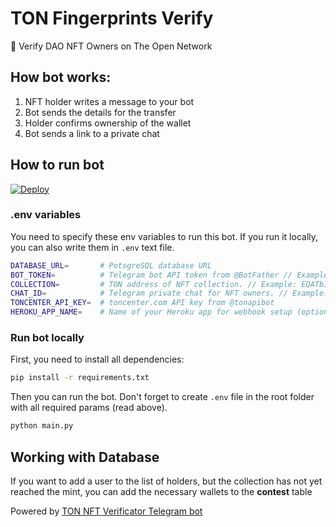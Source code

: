# TON Fingerprints Verify
:gem: Verify DAO NFT Owners on The Open Network

## How bot works:

1. NFT holder writes a message to your bot
2. Bot sends the details for the transfer
3. Holder confirms ownership of the wallet
4. Bot sends a link to a private chat

## How to run bot
[![Deploy](https://www.herokucdn.com/deploy/button.svg)](https://heroku.com/deploy?template=https://github.com/mir-one/fingerprints-verify-bot/tree/main)

### .env variables

You need to specify these env variables to run this bot. If you run it locally, you can also write them in `.env` text file.

``` bash
DATABASE_URL=       # PotsgreSQL database URL
BOT_TOKEN=          # Telegram bot API token from @BotFather // Example: 1234567890:ABCDEFGHIJKLMNOPQRSTUVWXYZ
COLLECTION=         # TON address of NFT collection. // Example: EQATbIOeT9ziq7Jf76dJlnWIAiZggY2TeDteAh46D4QICBZj
CHAT_ID=            # Telegram private chat for NFT owners. // Example: -10000000000
TONCENTER_API_KEY=  # toncenter.com API key from @tonapibot
HEROKU_APP_NAME=    # Name of your Heroku app for webhook setup (optional)
```
 
### Run bot locally

First, you need to install all dependencies:
  
```bash
pip install -r requirements.txt
```

Then you can run the bot. Don't forget to create `.env` file in the root folder with all required params (read above).

``` bash
python main.py
```

## Working with Database
If you want to add a user to the list of holders, but the collection has not yet reached the mint, you can add the necessary wallets to the **contest** table

Powered by [TON NFT Verificator Telegram bot](https://github.com/TON-Punks/ton-nft-verify-bot)